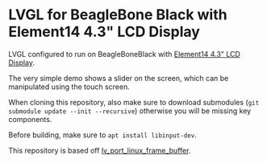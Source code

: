 # LVGL for BeagleBone Black with Element14 4.3" LCD Display

LVGL configured to run on BeagleBoneBlack with [Element14 4.3" LCD
Display](https://community.element14.com/products/devtools/product-pages/w/documents/22398/4-3-lcd-display-cape-for-beaglebone-board-white-black-or-wireless).

The very simple demo shows a slider on the screen, which can be manipulated
using the touch screen.

When cloning this repository, also make sure to download submodules (`git
submodule update --init --recursive`) otherwise you will be missing key
components.

Before building, make sure to `apt install libinput-dev`.

This repository is based off
[lv\_port\_linux\_frame\_buffer](https://github.com/lvgl/lv_port_linux_frame_buffer).
